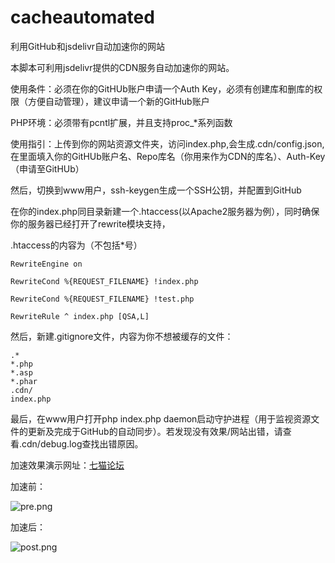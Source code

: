 # cacheautomated

利用GitHub和jsdelivr自动加速你的网站

本脚本可利用jsdelivr提供的CDN服务自动加速你的网站。

使用条件：必须在你的GitHUb账户申请一个Auth Key，必须有创建库和删库的权限（方便自动管理），建议申请一个新的GitHub账户

PHP环境：必须带有pcntl扩展，并且支持proc_*系列函数

使用指引：上传到你的网站资源文件夹，访问index.php,会生成.cdn/config.json,在里面填入你的GitHUb账户名、Repo库名（你用来作为CDN的库名）、Auth-Key（申请至GitHUb）

然后，切换到www用户，ssh-keygen生成一个SSH公钥，并配置到GitHub

在你的index.php同目录新建一个.htaccess(以Apache2服务器为例），同时确保你的服务器已经打开了rewrite模块支持，

.htaccess的内容为（不包括*号）
```
RewriteEngine on

RewriteCond %{REQUEST_FILENAME} !index.php

RewriteCond %{REQUEST_FILENAME} !test.php

RewriteRule ^ index.php [QSA,L]
```

然后，新建.gitignore文件，内容为你不想被缓存的文件：
```
.*
*.php
*.asp
*.phar
.cdn/
index.php
```
最后，在www用户打开php index.php daemon启动守护进程（用于监视资源文件的更新及完成于GitHub的自动同步）。若发现没有效果/网站出错，请查看.cdn/debug.log查找出错原因。


加速效果演示网址：[七猫论坛](https://qimao.me)

加速前：

![pre.png](https://i.loli.net/2020/07/28/m7PZeJA2TYcrlko.png)

加速后：

![post.png](https://i.loli.net/2020/07/28/XqzFQolmA39jWrP.png)
